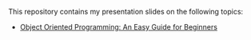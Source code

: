 This repository contains my presentation slides on the following topics:

   - [Object Oriented Programming: An Easy Guide for Beginners](./object-oriented-programming)
